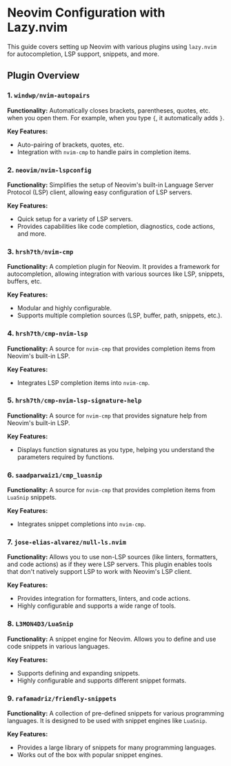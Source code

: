 # Neovim Configuration with Lazy.nvim

This guide covers setting up Neovim with various plugins using `lazy.nvim` for autocompletion, LSP support, snippets, and more.

## Plugin Overview

### 1. `windwp/nvim-autopairs`

**Functionality:** Automatically closes brackets, parentheses, quotes, etc. when you open them. For example, when you type `{`, it automatically adds `}`.

**Key Features:**
- Auto-pairing of brackets, quotes, etc.
- Integration with `nvim-cmp` to handle pairs in completion items.

### 2. `neovim/nvim-lspconfig`

**Functionality:** Simplifies the setup of Neovim's built-in Language Server Protocol (LSP) client, allowing easy configuration of LSP servers.

**Key Features:**
- Quick setup for a variety of LSP servers.
- Provides capabilities like code completion, diagnostics, code actions, and more.

### 3. `hrsh7th/nvim-cmp`

**Functionality:** A completion plugin for Neovim. It provides a framework for autocompletion, allowing integration with various sources like LSP, snippets, buffers, etc.

**Key Features:**
- Modular and highly configurable.
- Supports multiple completion sources (LSP, buffer, path, snippets, etc.).

### 4. `hrsh7th/cmp-nvim-lsp`

**Functionality:** A source for `nvim-cmp` that provides completion items from Neovim's built-in LSP.

**Key Features:**
- Integrates LSP completion items into `nvim-cmp`.

### 5. `hrsh7th/cmp-nvim-lsp-signature-help`

**Functionality:** A source for `nvim-cmp` that provides signature help from Neovim's built-in LSP.

**Key Features:**
- Displays function signatures as you type, helping you understand the parameters required by functions.

### 6. `saadparwaiz1/cmp_luasnip`

**Functionality:** A source for `nvim-cmp` that provides completion items from `LuaSnip` snippets.

**Key Features:**
- Integrates snippet completions into `nvim-cmp`.

### 7. `jose-elias-alvarez/null-ls.nvim`

**Functionality:** Allows you to use non-LSP sources (like linters, formatters, and code actions) as if they were LSP servers. This plugin enables tools that don't natively support LSP to work with Neovim's LSP client.

**Key Features:**
- Provides integration for formatters, linters, and code actions.
- Highly configurable and supports a wide range of tools.

### 8. `L3MON4D3/LuaSnip`

**Functionality:** A snippet engine for Neovim. Allows you to define and use code snippets in various languages.

**Key Features:**
- Supports defining and expanding snippets.
- Highly configurable and supports different snippet formats.

### 9. `rafamadriz/friendly-snippets`

**Functionality:** A collection of pre-defined snippets for various programming languages. It is designed to be used with snippet engines like `LuaSnip`.

**Key Features:**
- Provides a large library of snippets for many programming languages.
- Works out of the box with popular snippet engines.
